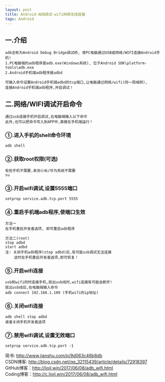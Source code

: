 ```yaml
---
layout: post
title: Android-ADB调试-wifi网络无线连接
tags: Android
---
```

## 一.介绍
	adb全称为Android Debug Bridge调试桥, 使PC电脑通过USB或网络/WIFI连接Android手机!
	1.PC电脑端的adb程序是adb.exe(Windows系统), 位于Android SDK\platform-tools\adb.exe
	2.Android手机端adb程序是adbd
	
	可输入命令设置Android手机端adbd的tcp端口,让电脑通过网络/wifi(同一局域网),
	连接Android手机端adb程序,开启调试！

## 二.网络/WIFI调试开启命令
	通过usb连接手机开启调试,在电脑端输入以下命令
	此外,也可以把命令写入到APP中,直接在手机端运行！
	
### ①.进入手机的shell命令环境
	adb shell

### ②.获取root权限(可选)
	有些手机不需要,亲测小米/华为系统不需要
	su

### ③.开启wifi调试,设置5555端口	
	setprop service.adb.tcp.port 5555

### ④.重启手机端adb程序,使端口生效		
	方法一
	在手机重启开发者选项, 即可重启adb程序
	
	方法二(root)
	stop adbd
	start adbd	
	注: 关闭手机adb程序(stop adbd)后,有可能usb调试无法连接
	    这时在手机重启开发者选项,即可恢复！
	
### ⑤.开启wifi连接
	usb和wifi同时连接手机,拔出usb线时,wifi连接有可能会断开!
	拔出usb线后,在电脑端输入命令	
	adb connect 192.168.1.109 (手机wifi的ip地址)
	
### ⑥.关闭wifi连接
	adb shell stop adbd	
	或者关闭手机开发者选项
	
### ⑦.禁用wifi调试,设置无效端口
	setprop service.adb.tcp.port -1
		
简书: http://www.jianshu.com/p/9d063c46b8db   
CSDN博客: http://blog.csdn.net/qq_32115439/article/details/72918397   
GitHub博客：http://lioil.win/2017/06/08/adb_wifi.html   
Coding博客：http://c.lioil.win/2017/06/08/adb_wifi.html